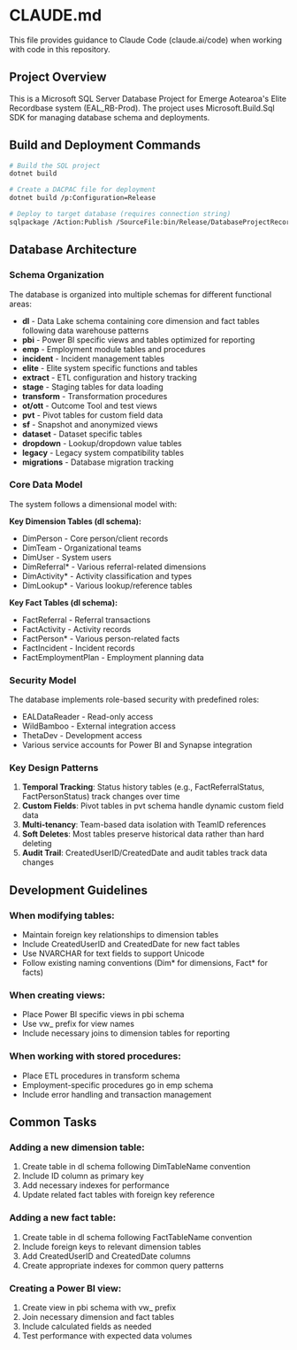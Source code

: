 # CLAUDE.md

This file provides guidance to Claude Code (claude.ai/code) when working with code in this repository.

## Project Overview

This is a Microsoft SQL Server Database Project for Emerge Aotearoa's Elite Recordbase system (EAL_RB-Prod). The project uses Microsoft.Build.Sql SDK for managing database schema and deployments.

## Build and Deployment Commands

```bash
# Build the SQL project
dotnet build

# Create a DACPAC file for deployment
dotnet build /p:Configuration=Release

# Deploy to target database (requires connection string)
sqlpackage /Action:Publish /SourceFile:bin/Release/DatabaseProjectRecordbase_EmergeAotearoa_Elite.dacpac /TargetConnectionString:"Server=<server>;Database=<database>;User Id=<user>;Password=<password>"
```

## Database Architecture

### Schema Organization

The database is organized into multiple schemas for different functional areas:

- **dl** - Data Lake schema containing core dimension and fact tables following data warehouse patterns
- **pbi** - Power BI specific views and tables optimized for reporting
- **emp** - Employment module tables and procedures
- **incident** - Incident management tables
- **elite** - Elite system specific functions and tables
- **extract** - ETL configuration and history tracking
- **stage** - Staging tables for data loading
- **transform** - Transformation procedures
- **ot/ott** - Outcome Tool and test views
- **pvt** - Pivot tables for custom field data
- **sf** - Snapshot and anonymized views
- **dataset** - Dataset specific tables
- **dropdown** - Lookup/dropdown value tables
- **legacy** - Legacy system compatibility tables
- **migrations** - Database migration tracking

### Core Data Model

The system follows a dimensional model with:

**Key Dimension Tables (dl schema):**
- DimPerson - Core person/client records
- DimTeam - Organizational teams
- DimUser - System users
- DimReferral* - Various referral-related dimensions
- DimActivity* - Activity classification and types
- DimLookup* - Various lookup/reference tables

**Key Fact Tables (dl schema):**
- FactReferral - Referral transactions
- FactActivity - Activity records
- FactPerson* - Various person-related facts
- FactIncident - Incident records
- FactEmploymentPlan - Employment planning data

### Security Model

The database implements role-based security with predefined roles:
- EALDataReader - Read-only access
- WildBamboo - External integration access
- ThetaDev - Development access
- Various service accounts for Power BI and Synapse integration

### Key Design Patterns

1. **Temporal Tracking**: Status history tables (e.g., FactReferralStatus, FactPersonStatus) track changes over time
2. **Custom Fields**: Pivot tables in pvt schema handle dynamic custom field data
3. **Multi-tenancy**: Team-based data isolation with TeamID references
4. **Soft Deletes**: Most tables preserve historical data rather than hard deleting
5. **Audit Trail**: CreatedUserID/CreatedDate and audit tables track data changes

## Development Guidelines

### When modifying tables:
- Maintain foreign key relationships to dimension tables
- Include CreatedUserID and CreatedDate for new fact tables
- Use NVARCHAR for text fields to support Unicode
- Follow existing naming conventions (Dim* for dimensions, Fact* for facts)

### When creating views:
- Place Power BI specific views in pbi schema
- Use vw_ prefix for view names
- Include necessary joins to dimension tables for reporting

### When working with stored procedures:
- Place ETL procedures in transform schema
- Employment-specific procedures go in emp schema
- Include error handling and transaction management

## Common Tasks

### Adding a new dimension table:
1. Create table in dl schema following DimTableName convention
2. Include ID column as primary key
3. Add necessary indexes for performance
4. Update related fact tables with foreign key reference

### Adding a new fact table:
1. Create table in dl schema following FactTableName convention
2. Include foreign keys to relevant dimension tables
3. Add CreatedUserID and CreatedDate columns
4. Create appropriate indexes for common query patterns

### Creating a Power BI view:
1. Create view in pbi schema with vw_ prefix
2. Join necessary dimension and fact tables
3. Include calculated fields as needed
4. Test performance with expected data volumes